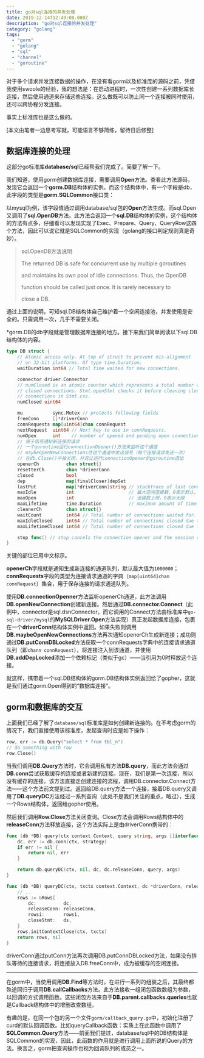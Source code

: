 ```yaml
---
title: go对sql连接的并发处理
date: 2019-12-14T12:49:00.000Z
description: "go对sql连接的并发处理"
category: "golang"
tags:
  - "gorm"
  - "golang"
  - "sql"
  - "channel"
  - "goroutine"
---
```

对于多个请求并发连接数据的操作，在没有看gorm以及标准库的源码之前，凭借我使用swoole的经验，我的想法是：在启动进程时，一次性创建一系列数据库长连接，然后使用通道来存储这些连接。这么做既可以防止同一个连接被同时使用，还可以跨协程分发连接。

事实上标准库也是这么做的。

[本文由笔者一边思考写就，可能语言不够简练，留待日后修整]

## 数据库连接的处理
这部分go标准库**database/sql**已经帮我们完成了。简要了解一下。

我们知道，使用gorm创建数据库连接，需要调用**Open**方法。查看此方法源码，发现它会返回一个**gorm.DB**结构体的实例。而这个结构体中，有一个字段是db，此字段的类型是**gorm.SQLCommon**接口类：

以mysql为例，该字段值通过调用database/sql包的**Open**方法生成。而sql.Open又调用了**sql.OpenDB**方法。此方法会返回一个**sql.DB**结构体的实例，这个结构体的方法有点多，仔细看可以发现实现了Exec、Prepare、Query、QueryRow这四个方法，因此可以说它就是SQLCommon的实现（golang的接口判定规则真是奇妙）。

> sql.OpenDB方法说明
>
> The returned DB is safe for concurrent use by multiple goroutines
>
> and maintains its own pool of idle connections. Thus, the OpenDB
>
> function should be called just once. It is rarely necessary to
>
> close a DB.

通过上面的说明，可知sql.DB结构体自己维护着一个空闲连接池，并发使用是安全的。只需调用一次，几乎不需要关闭。

*gorm.DB的db字段就是管理数据库连接的地方。接下来我们简单阅读以下sql.DB结构体的内容。

```go
type DB struct {
	// Atomic access only. At top of struct to prevent mis-alignment
	// on 32-bit platforms. Of type time.Duration.
	waitDuration int64 // Total time waited for new connections.

	connector driver.Connector
	// numClosed is an atomic counter which represents a total number of
	// closed connections. Stmt.openStmt checks it before cleaning closed
	// connections in Stmt.css.
	numClosed uint64

	mu           sync.Mutex // protects following fields
	freeConn     []*driverConn
	connRequests map[uint64]chan connRequest
	nextRequest  uint64 // Next key to use in connRequests.
	numOpen      int    // number of opened and pending open connections
	// 用于信号通知新连接的请求
	// 一个goroutine运行connectionOpener()方法来监听这个通道
	// maybeOpenNewConnections往这个通道中发送信号（每个连接请求发送一次）
	// 在db.Close()中被关闭，并且让运行connectionOpener的goroutine退出
	openerCh          chan struct{}
	resetterCh        chan *driverConn
	closed            bool
	dep               map[finalCloser]depSet
	lastPut           map[*driverConn]string // stacktrace of last conn's put; debug only
	maxIdle           int                    // 最大空闲连接数，0表示默认，即2个
	maxOpen           int                    // 连接数上限，0表示无限
	maxLifetime       time.Duration          // maximum amount of time a connection may be reused
	cleanerCh         chan struct{}
	waitCount         int64 // Total number of connections waited for.
	maxIdleClosed     int64 // Total number of connections closed due to idle.
	maxLifetimeClosed int64 // Total number of connections closed due to max free limit.

	stop func() // stop cancels the connection opener and the session resetter.
}
```
关键的部位已用中文标示。

**openerCh**字段就是通知生成新连接的通道队列，默认最大值为`1000000`；**connRequests**字段的类型为连接请求通道的字典（`map[uint64]chan connRequest`）集合，用于保存连接的请求通道队列。

使用**DB.connectionOpenner**方法监听openerCh通道，此方法调用**DB.openNewConnection**创建新连接。然后通过**DB.connector.Connect**（此例中，connector是sql.dsnConnector，而它调用的Connect方法由标准库中`go-sql-driver/mysql`的**MySQLDriver.Open**方法实现）真正发起数据库连接，包裹在一个**driverConn**结构体实例中返回。如果失败则调用**DB.maybeOpenNewConnections**方法再次通知openerCh生成新连接；成功则通过**DB.putConnDBLocked**方法获取一个connRequests字典中的连接请求通道队列（即`chann connRequest`），将连接注入到该通道，并使用**DB.addDepLocked**添加一个依赖标记（类似于gc）——当引用为0时释放这个连接。

就这样，携带着一个sql.DB结构体的gorm.DB结构体实例返回给了gopher，这就是我们通过gorm.Open得到的“数据库连接”。

## gorm和数据库的交互
上面我们已经了解了`database/sql`标准库是如何创建新连接的。在不考虑gorm的情况下，我们直接使用该标准库，发起查询时应是如下操作：
```go
row, err := db.Query("select * from tbl_n")
// do something with row
row.Close()
```
当我们调用**DB.Query**方法时，它会调用私有方法**DB.query**，而此方法会通过**DB.conn**尝试获取缓存的连接或者新建的连接。现在，我们是第一次连接，所以没有缓存的连接，该方法直接走创建连接的流程，调用DB.connector.Connect方法——这个方法前文提到过。返回给DB.query方法一个连接，接着DB.query又调用了**DB.queryDC**方法经过一系列查询（此处不是我们关注的重点，略过），生成一个Rows结构体，返回给gopher使用。

然后我们调用**Row.Close**方法关闭查询。Close方法会调用Rows结构体中的**releaseConn**方法释放连接，这个方法实际上是由driverConn携带的：
```go
func (db *DB) query(ctx context.Context, query string, args []interface{}, strategy connReuseStrategy) (*Rows, error) {
	dc, err := db.conn(ctx, strategy)
	if err != nil {
		return nil, err
	}

	return db.queryDC(ctx, nil, dc, dc.releaseConn, query, args)
}

func (db *DB) queryDC(ctx, txctx context.Context, dc *driverConn, releaseConn func(error), query string, args []interface{}) (*Rows, error) {
    // ...
    rows := &Rows{
		dc:          dc,
		releaseConn: releaseConn,
		rowsi:       rowsi,
		closeStmt:   ds,
	}
	rows.initContextClose(ctx, txctx)
	return rows, nil
}
```
driverConn通过putConn方法再次调用DB.putConnDBLocked方法，如果没有排队等待的连接请求，将连接放入DB.freeConn中，成为被缓存的空闲连接。

---

在gorm中，当使用调用**DB.Find**等方法时，在进行一系列的组装之后，其最终都殊途同归于调用**DB.callCallbacks**方法。此方法接收一组闭包函数数组为参数，以回调的方式调用函数。这些闭包方法来自于**DB.parent.callbacks.queries**也就是Callback结构体中的增删改查数组。

有趣的是，在同一个包的另一个文件`gorm/callback_query.go`中，初始化注册了curd的默认回调函数。比如queryCallback函数：实质上在此函数中调用了**SQLCommon.Query**方法——前面我们提过，database/sql中的DB结构体是SQLCommon的实现，因此，此函数的作用就是进行调用上面所说的Query的方法。换言之，gorm把查询操作也视为回调队列的成员之一。